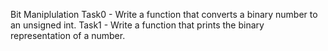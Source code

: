 Bit Maniplulation
Task0 - Write a function that converts a binary number to an unsigned int.
Task1 - Write a function that prints the binary representation of a number.
